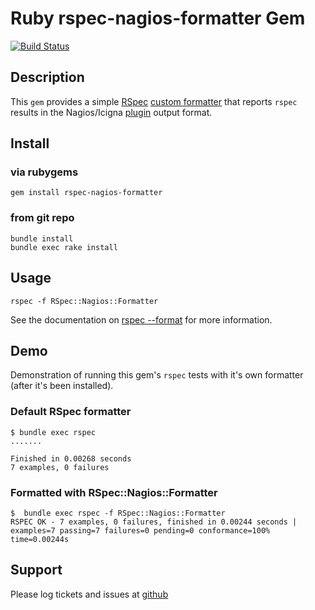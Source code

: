 Ruby rspec-nagios-formatter Gem
===============================

[![Build Status](https://travis-ci.org/jhoblitt/rspec-nagios-formatter.png)](https://travis-ci.org/jhoblitt/rspec-nagios-formatter)


Description
-----------

This `gem` provides a simple [RSpec](http://rspec.info/) [custom formatter](https://www.relishapp.com/rspec/rspec-core/docs/formatters/custom-formatters) that reports `rspec` results in the Nagios/Icigna [plugin](http://docs.icinga.org/latest/en/pluginapi.html#outputspec) output format.

Install
-------

### via rubygems

    gem install rspec-nagios-formatter

### from git repo

    bundle install
    bundle exec rake install


Usage
-----

    rspec -f RSpec::Nagios::Formatter

See the documentation on [rspec --format](https://www.relishapp.com/rspec/rspec-core/v/2-6/docs/command-line/format-option)
for more information.


Demo
----

Demonstration of running this gem's `rspec` tests with it's own formatter
(after it's been installed).

### Default RSpec formatter

    $ bundle exec rspec
    .......

    Finished in 0.00268 seconds
    7 examples, 0 failures

### Formatted with RSpec::Nagios::Formatter

    $  bundle exec rspec -f RSpec::Nagios::Formatter
    RSPEC OK - 7 examples, 0 failures, finished in 0.00244 seconds | examples=7 passing=7 failures=0 pending=0 conformance=100% time=0.00244s


Support
-------

Please log tickets and issues at [github](https://github.com/jhoblitt/rspec-nagios-formatter)
